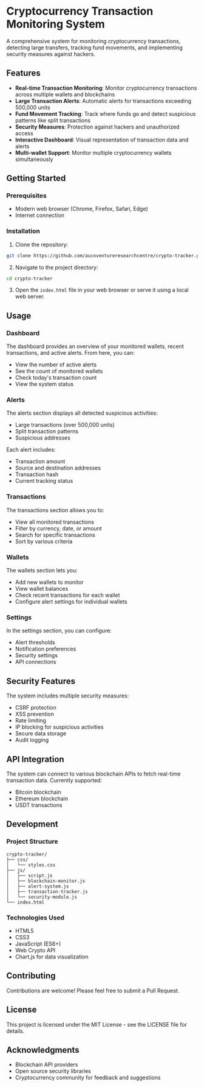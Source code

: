 # Cryptocurrency Transaction Monitoring System

A comprehensive system for monitoring cryptocurrency transactions, detecting large transfers, tracking fund movements, and implementing security measures against hackers.

## Features

- **Real-time Transaction Monitoring**: Monitor cryptocurrency transactions across multiple wallets and blockchains
- **Large Transaction Alerts**: Automatic alerts for transactions exceeding 500,000 units
- **Fund Movement Tracking**: Track where funds go and detect suspicious patterns like split transactions
- **Security Measures**: Protection against hackers and unauthorized access
- **Interactive Dashboard**: Visual representation of transaction data and alerts
- **Multi-wallet Support**: Monitor multiple cryptocurrency wallets simultaneously

## Getting Started

### Prerequisites

- Modern web browser (Chrome, Firefox, Safari, Edge)
- Internet connection

### Installation

1. Clone the repository:
```bash
git clone https://github.com/aucoventureresearchcentre/crypto-tracker.git
```

2. Navigate to the project directory:
```bash
cd crypto-tracker
```

3. Open the `index.html` file in your web browser or serve it using a local web server.

## Usage

### Dashboard

The dashboard provides an overview of your monitored wallets, recent transactions, and active alerts. From here, you can:

- View the number of active alerts
- See the count of monitored wallets
- Check today's transaction count
- View the system status

### Alerts

The alerts section displays all detected suspicious activities:

- Large transactions (over 500,000 units)
- Split transaction patterns
- Suspicious addresses

Each alert includes:
- Transaction amount
- Source and destination addresses
- Transaction hash
- Current tracking status

### Transactions

The transactions section allows you to:

- View all monitored transactions
- Filter by currency, date, or amount
- Search for specific transactions
- Sort by various criteria

### Wallets

The wallets section lets you:

- Add new wallets to monitor
- View wallet balances
- Check recent transactions for each wallet
- Configure alert settings for individual wallets

### Settings

In the settings section, you can configure:

- Alert thresholds
- Notification preferences
- Security settings
- API connections

## Security Features

The system includes multiple security measures:

- CSRF protection
- XSS prevention
- Rate limiting
- IP blocking for suspicious activities
- Secure data storage
- Audit logging

## API Integration

The system can connect to various blockchain APIs to fetch real-time transaction data. Currently supported:

- Bitcoin blockchain
- Ethereum blockchain
- USDT transactions

## Development

### Project Structure

```
crypto-tracker/
├── css/
│   └── styles.css
├── js/
│   ├── script.js
│   ├── blockchain-monitor.js
│   ├── alert-system.js
│   ├── transaction-tracker.js
│   └── security-module.js
└── index.html
```

### Technologies Used

- HTML5
- CSS3
- JavaScript (ES6+)
- Web Crypto API
- Chart.js for data visualization

## Contributing

Contributions are welcome! Please feel free to submit a Pull Request.

## License

This project is licensed under the MIT License - see the LICENSE file for details.

## Acknowledgments

- Blockchain API providers
- Open source security libraries
- Cryptocurrency community for feedback and suggestions
